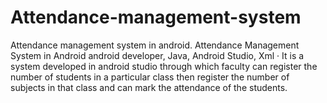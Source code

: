 # Attendance-management-system
Attendance management system in android.
Attendance Management System in Android
android developer, Java, Android Studio, Xml · It is a system developed in android studio through which faculty can register the number of students in a particular class then register the number of subjects in that class and can mark the attendance of the students.
